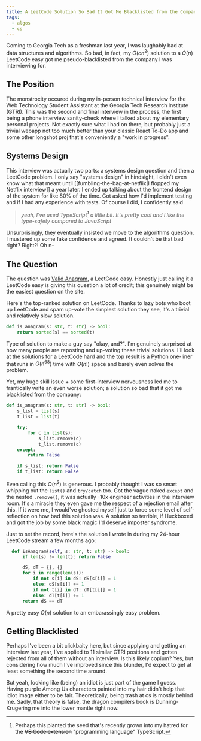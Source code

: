 ```yaml
---
title: A LeetCode Solution So Bad It Got Me Blacklisted from the Company
tags:
  - algos
  - cs
---
```


Coming to Georgia Tech as a freshman last year, I was laughably bad at data structures and algorithms. So bad, in fact, my $O(cn^2)$ solution to a $O(n)$ LeetCode easy got me pseudo-blacklisted from the company I was interviewing for.

## The Position
The monstrocity occured during my in-person technical interview for the Web Technology Student Assistant at the Georgia Tech Research Institute (GTRI). This was the second and final interview in the process, the first being a phone interview sanity-check where I talked about my elementary personal projects. Not exactly sure what I had on there, but probably just a trivial webapp not too much better than your classic React To-Do app and some other longshot proj that's conveniently a "work in progress".

## Systems Design

This interview was actually two parts: a systems design question and then a LeetCode problem. I only say "systems design" in hindsight, I didn't even know what that meant until [[fumbling-the-bag-at-netflix|I flopped my Netflix interview]] a year later. I ended up talking about the frontend design of the system for like 80% of the time. Got asked how I'd implement testing and if I had any experience with tests. Of course I did, I confidently said

> *yeah, I've used TypeScript[^1] a little bit. It's pretty cool and I like the type-safety compared to JavaScript*

Unsurprisingly, they eventually insisted we move to the algorithms question. I mustered up some fake confidence and agreed. It couldn't be that bad right? Right?! Oh n-

## The Question

The question was [Valid Anagram](https://leetcode.com/problems/valid-anagram/), a LeetCode easy. Honestly just calling it a LeetCode easy is giving this question a lot of credit; this genuinely might be the easiest question on the site.

Here's the top-ranked solution on LeetCode. Thanks to lazy bots who boot up LeetCode and spam up-vote the simplest solution they see, it's a trivial and relatively slow solution.

```python
def is_anagram(s: str, t: str) -> bool:
    return sorted(s) == sorted(t)
```

Type of solution to make a guy say "okay, and?". I'm genuinely surprised at how many people are reposting and up-voting these trivial solutions. I'll look at the solutions for a LeetCode hard and the top result is a Python one-liner that runs in $O(n^{68})$ time with $O(n!)$ space and barely even solves the problem.

Yet, my huge skill issue + some first-interview nervousness led me to frantically write an even worse solution; a solution so bad that it got me blacklisted from the company:
```python
def is_anagram(s: str, t: str) -> bool:
    s_list = list(s)
    t_list = list(t)

    try:
        for c in list(s):
            s_list.remove(c)
            t_list.remove(c)
    except:
        return False

    if s_list: return False
    if t_list: return False
```
Even calling this $O(n^2)$ is generous. I probably thought I was so smart whipping out the `list()` and `try/catch` too. Got the vague naked `except` and the nested `.remove()`, it was actually -10x engineer activities in the interview room. It's a miracle they even gave me the respect of a rejection email after this. If it were me, I would've ghosted myself just to force some level of self-reflection on how bad this solution was. A solution so terrible, if I luckboxed and got the job by some black magic I'd deserve imposter syndrome.

Just to set the record, here's the solution I wrote in during my 24-hour LeetCode stream a few months ago:
```python
  def isAnagram(self, s: str, t: str) -> bool:
      if len(s) != len(t): return False

      dS, dT = {}, {}
      for i in range(len(s)):
          if not s[i] in dS: dS[s[i]] = 1
          else: dS[s[i]] += 1
          if not t[i] in dT: dT[t[i]] = 1
          else: dT[t[i]] += 1
      return dS == dT
```
A pretty easy $O(n)$ solution to an embarassingly easy problem. 

## Getting Blacklisted

Perhaps I've been a bit clickbaity here, but since applying and getting an interview last year, I've applied to 11 similar GTRI positions and gotten rejected from all of them without an interview. Is this likely copium? Yes, but considering how much I've improved since this blunder, I'd expect to get at least something the second time around.

But yeah, looking like (being) an idiot is just part of the game I guess. Having purple Among Us characters painted into my hair didn't help that idiot image either to be fair. Theoretically, being trash at cs is mostly behind me. Sadly, that theory is false, the dragon compilers book is Dunning-Krugering me into the lower mantle right now. 

[^1]: Perhaps this planted the seed that's recently grown into my hatred for the ~~VS Code extension~~ "programming language" TypeScript.
